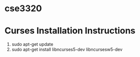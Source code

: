 # cse3320

# Curses Installation Instructions
1. sudo apt-get update
2. sudo apt-get install libncurses5-dev libncursesw5-dev
